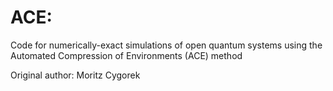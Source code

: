 # ACE: 
Code for numerically-exact simulations of open quantum systems
using the Automated Compression of Environments (ACE) method

Original author: Moritz Cygorek
